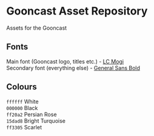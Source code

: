 # Gooncast Asset Repository
Assets for the Gooncast

## Fonts
Main font (Gooncast logo, titles etc.) - [LC Mogi](https://fontesk.com/lc-mogi-font/)  
Secondary font (everything else) - [General Sans Bold](https://www.fontshare.com/fonts/general-sans)

## Colours
`ffffff` White  
`000000` Black  
`ff20a2` Persian Rose  
`15dad8` Bright Turquoise  
`ff3305` Scarlet  
